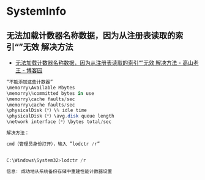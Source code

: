 # SystemInfo

## 无法加载计数器名称数据，因为从注册表读取的索引“”无效 解决方法

- [无法加载计数器名称数据，因为从注册表读取的索引“”无效 解决方法 - 高山老王 - 博客园](https://www.cnblogs.com/wdkshy/p/3613110.html)

```c#
“不能添加这些计数器”
\memorry\Available Mbytes
\memorry\%committed bytes in use
\memorry\cache faults/sec
\memorry\cache faults/sec
\physicalDisk（*）\% idle time
\physicalDisk（*）\avg.disk queue length
\network interface（*）\bytes total/sec

解决方法：

cmd（管理员身份打开），输入 ”lodctr /r”


C:\Windows\System32>lodctr /r

信息: 成功地从系统备份存储中重建性能计数器设置

```
